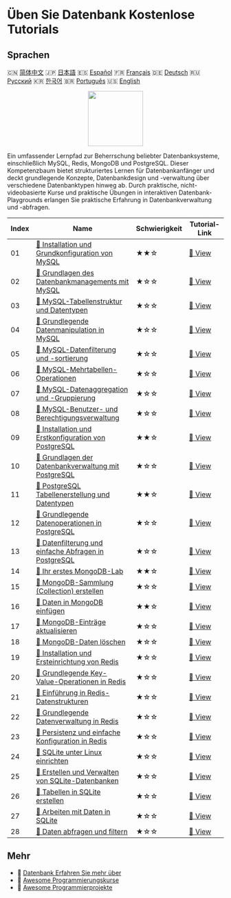 # Üben Sie Datenbank Kostenlose Tutorials

## Sprachen

🇨🇳 [简体中文](README_zh.md) 🇯🇵 [日本語](README_ja.md) 🇪🇸 [Español](README_es.md) 🇫🇷 [Français](README_fr.md) 🇩🇪 [Deutsch](README_de.md) 🇷🇺 [Русский](README_ru.md) 🇰🇷 [한국어](README_ko.md) 🇧🇷 [Português](README_pt.md) 🇺🇸 [English](README.md) 

<div align="center">
<img width="128px" src="https://file.labex.io/path/S2s0kYPxCISr.png">
</div>

Ein umfassender Lernpfad zur Beherrschung beliebter Datenbanksysteme, einschließlich MySQL, Redis, MongoDB und PostgreSQL. Dieser Kompetenzbaum bietet strukturiertes Lernen für Datenbankanfänger und deckt grundlegende Konzepte, Datenbankdesign und -verwaltung über verschiedene Datenbanktypen hinweg ab. Durch praktische, nicht-videobasierte Kurse und praktische Übungen in interaktiven Datenbank-Playgrounds erlangen Sie praktische Erfahrung in Datenbankverwaltung und -abfragen.

|   Index | Name                                                                                                                                                     | Schwierigkeit   | Tutorial-Link                                                                                              |
|---------|----------------------------------------------------------------------------------------------------------------------------------------------------------|-----------------|------------------------------------------------------------------------------------------------------------|
|      01 | [📖 Installation und Grundkonfiguration von MySQL](https://labex.io/de/tutorials/mysql-installation-and-basic-configuration-of-mysql-418415)             | ★★☆             | [🔗 View](https://labex.io/de/tutorials/mysql-installation-and-basic-configuration-of-mysql-418415)        |
|      02 | [📖 Grundlagen des Datenbankmanagements mit MySQL](https://labex.io/de/tutorials/mysql-database-management-fundamentals-with-mysql-418414)               | ★☆☆             | [🔗 View](https://labex.io/de/tutorials/mysql-database-management-fundamentals-with-mysql-418414)          |
|      03 | [📖 MySQL-Tabellenstruktur und Datentypen](https://labex.io/de/tutorials/mysql-mysql-table-structure-and-data-types-418307)                              | ★☆☆             | [🔗 View](https://labex.io/de/tutorials/mysql-mysql-table-structure-and-data-types-418307)                 |
|      04 | [📖 Grundlegende Datenmanipulation in MySQL](https://labex.io/de/tutorials/sql-mysql-basic-data-manipulation-418303)                                     | ★☆☆             | [🔗 View](https://labex.io/de/tutorials/sql-mysql-basic-data-manipulation-418303)                          |
|      05 | [📖 MySQL-Datenfilterung und -sortierung](https://labex.io/de/tutorials/mysql-mysql-data-filtering-and-sorting-418305)                                   | ★☆☆             | [🔗 View](https://labex.io/de/tutorials/mysql-mysql-data-filtering-and-sorting-418305)                     |
|      06 | [📖 MySQL-Mehrtabellen-Operationen](https://labex.io/de/tutorials/mysql-mysql-multi-table-operations-418306)                                             | ★☆☆             | [🔗 View](https://labex.io/de/tutorials/mysql-mysql-multi-table-operations-418306)                         |
|      07 | [📖 MySQL-Datenaggregation und -Gruppierung](https://labex.io/de/tutorials/mysql-mysql-data-aggregation-and-grouping-418304)                             | ★☆☆             | [🔗 View](https://labex.io/de/tutorials/mysql-mysql-data-aggregation-and-grouping-418304)                  |
|      08 | [📖 MySQL-Benutzer- und Berechtigungsverwaltung](https://labex.io/de/tutorials/mysql-mysql-user-and-privileges-management-418308)                        | ★☆☆             | [🔗 View](https://labex.io/de/tutorials/mysql-mysql-user-and-privileges-management-418308)                 |
|      09 | [📖 Installation und Erstkonfiguration von PostgreSQL](https://labex.io/de/tutorials/postgresql-installation-and-initial-setup-of-postgresql-550900)     | ★★☆             | [🔗 View](https://labex.io/de/tutorials/postgresql-installation-and-initial-setup-of-postgresql-550900)    |
|      10 | [📖 Grundlagen der Datenbankverwaltung mit PostgreSQL](https://labex.io/de/tutorials/postgresql-database-management-basics-with-postgresql-550899)       | ★☆☆             | [🔗 View](https://labex.io/de/tutorials/postgresql-database-management-basics-with-postgresql-550899)      |
|      11 | [📖 PostgreSQL Tabellenerstellung und Datentypen](https://labex.io/de/tutorials/postgresql-postgresql-table-creation-and-data-types-550901)              | ★★☆             | [🔗 View](https://labex.io/de/tutorials/postgresql-postgresql-table-creation-and-data-types-550901)        |
|      12 | [📖 Grundlegende Datenoperationen in PostgreSQL](https://labex.io/de/tutorials/postgresql-basic-data-operations-in-postgresql-550897)                    | ★☆☆             | [🔗 View](https://labex.io/de/tutorials/postgresql-basic-data-operations-in-postgresql-550897)             |
|      13 | [📖 Datenfilterung und einfache Abfragen in PostgreSQL](https://labex.io/de/tutorials/postgresql-data-filtering-and-simple-queries-in-postgresql-550898) | ★☆☆             | [🔗 View](https://labex.io/de/tutorials/postgresql-data-filtering-and-simple-queries-in-postgresql-550898) |
|      14 | [📖 Ihr erstes MongoDB-Lab](https://labex.io/de/tutorials/mongodb-your-first-mongodb-lab-420660)                                                         | ★★☆             | [🔗 View](https://labex.io/de/tutorials/mongodb-your-first-mongodb-lab-420660)                             |
|      15 | [📖 MongoDB-Sammlung (Collection) erstellen](https://labex.io/de/tutorials/mongodb-create-mongodb-collection-420695)                                     | ★☆☆             | [🔗 View](https://labex.io/de/tutorials/mongodb-create-mongodb-collection-420695)                          |
|      16 | [📖 Daten in MongoDB einfügen](https://labex.io/de/tutorials/mongodb-insert-data-in-mongodb-420696)                                                      | ★★☆             | [🔗 View](https://labex.io/de/tutorials/mongodb-insert-data-in-mongodb-420696)                             |
|      17 | [📖 MongoDB-Einträge aktualisieren](https://labex.io/de/tutorials/mongodb-update-mongodb-records-420823)                                                 | ★☆☆             | [🔗 View](https://labex.io/de/tutorials/mongodb-update-mongodb-records-420823)                             |
|      18 | [📖 MongoDB-Daten löschen](https://labex.io/de/tutorials/mongodb-delete-mongodb-data-420822)                                                             | ★☆☆             | [🔗 View](https://labex.io/de/tutorials/mongodb-delete-mongodb-data-420822)                                |
|      19 | [📖 Installation und Ersteinrichtung von Redis](https://labex.io/de/tutorials/redis-installation-and-initial-setup-of-redis-552075)                      | ★☆☆             | [🔗 View](https://labex.io/de/tutorials/redis-installation-and-initial-setup-of-redis-552075)              |
|      20 | [📖 Grundlegende Key-Value-Operationen in Redis](https://labex.io/de/tutorials/redis-basic-key-value-operations-in-redis-552077)                         | ★☆☆             | [🔗 View](https://labex.io/de/tutorials/redis-basic-key-value-operations-in-redis-552077)                  |
|      21 | [📖 Einführung in Redis-Datenstrukturen](https://labex.io/de/tutorials/redis-introduction-to-redis-data-structures-552078)                               | ★☆☆             | [🔗 View](https://labex.io/de/tutorials/redis-introduction-to-redis-data-structures-552078)                |
|      22 | [📖 Grundlegende Datenverwaltung in Redis](https://labex.io/de/tutorials/redis-basic-data-management-in-redis-552076)                                    | ★☆☆             | [🔗 View](https://labex.io/de/tutorials/redis-basic-data-management-in-redis-552076)                       |
|      23 | [📖 Persistenz und einfache Konfiguration in Redis](https://labex.io/de/tutorials/redis-persistence-and-simple-configuration-in-redis-552079)            | ★☆☆             | [🔗 View](https://labex.io/de/tutorials/redis-persistence-and-simple-configuration-in-redis-552079)        |
|      24 | [📖 SQLite unter Linux einrichten](https://labex.io/de/tutorials/sqlite-setting-up-sqlite-in-linux-552335)                                               | ★☆☆             | [🔗 View](https://labex.io/de/tutorials/sqlite-setting-up-sqlite-in-linux-552335)                          |
|      25 | [📖 Erstellen und Verwalten von SQLite-Datenbanken](https://labex.io/de/tutorials/sqlite-creating-and-managing-sqlite-databases-552337)                  | ★☆☆             | [🔗 View](https://labex.io/de/tutorials/sqlite-creating-and-managing-sqlite-databases-552337)              |
|      26 | [📖 Tabellen in SQLite erstellen](https://labex.io/de/tutorials/sqlite-building-tables-in-sqlite-552336)                                                 | ★☆☆             | [🔗 View](https://labex.io/de/tutorials/sqlite-building-tables-in-sqlite-552336)                           |
|      27 | [📖 Arbeiten mit Daten in SQLite](https://labex.io/de/tutorials/sqlite-working-with-data-in-sqlite-552340)                                               | ★☆☆             | [🔗 View](https://labex.io/de/tutorials/sqlite-working-with-data-in-sqlite-552340)                         |
|      28 | [📖 Daten abfragen und filtern](https://labex.io/de/tutorials/sqlite-querying-and-filtering-data-552338)                                                 | ★☆☆             | [🔗 View](https://labex.io/de/tutorials/sqlite-querying-and-filtering-data-552338)                         |

## Mehr

- 🔗 [Datenbank Erfahren Sie mehr über](https://labex.io/de/skilltrees/database)
- 🔗 [Awesome Programmierungskurse](https://github.com/labex-labs/awesome-programming-courses)
- 🔗 [Awesome Programmierprojekte](https://github.com/labex-labs/awesome-programming-projects)

